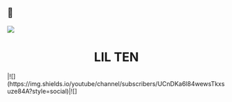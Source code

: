##  👋
<p align="centro">
  <img src="https://miro.medium.com/max/2048/1*OohqW5DGh9CQS4hLY5FXzA.png" altura="230"/>
</p>
<h1 align="center">LIL TEN</h1>
|![](https://img.shields.io/youtube/channel/subscribers/UCnDKa6l84wewsTkxsuze84A?style=social)|![]
<!--
**Lil-Ten/Lil-Ten** is a ✨ _special_ ✨ repository because its `README.md` (this file) appears on your GitHub profile.

Here are some ideas to get you started:

- 🔭 I’m currently working on ...
- 🌱 I’m currently learning ...
- 👯 I’m looking to collaborate on ...
- 🤔 I’m looking for help with ...
- 💬 Ask me about ...
- 📫 How to reach me: ...
- 😄 Pronouns: ...
- ⚡ Fun fact: ...
-->
